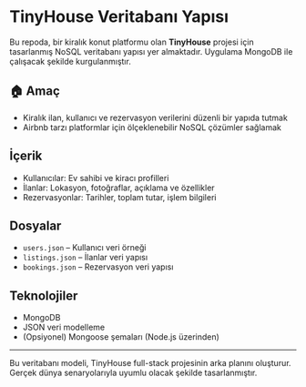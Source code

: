 # TinyHouse Veritabanı Yapısı

Bu repoda, bir kiralık konut platformu olan **TinyHouse** projesi için tasarlanmış NoSQL veritabanı yapısı yer almaktadır. Uygulama MongoDB ile çalışacak şekilde kurgulanmıştır.

## 🏠 Amaç

* Kiralık ilan, kullanıcı ve rezervasyon verilerini düzenli bir yapıda tutmak
* Airbnb tarzı platformlar için ölçeklenebilir NoSQL çözümler sağlamak

##  İçerik

* Kullanıcılar: Ev sahibi ve kiracı profilleri
* İlanlar: Lokasyon, fotoğraflar, açıklama ve özellikler
* Rezervasyonlar: Tarihler, toplam tutar, işlem bilgileri

##  Dosyalar

* `users.json` – Kullanıcı veri örneği
* `listings.json` – İlanlar veri yapısı
* `bookings.json` – Rezervasyon veri yapısı

##  Teknolojiler

* MongoDB
* JSON veri modelleme
* (Opsiyonel) Mongoose şemaları (Node.js üzerinden)

---

Bu veritabanı modeli, TinyHouse full-stack projesinin arka planını oluşturur. Gerçek dünya senaryolarıyla uyumlu olacak şekilde tasarlanmıştır.
